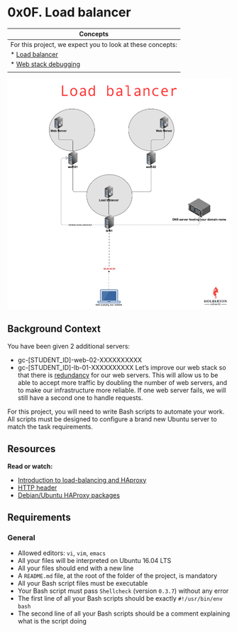 # 0x0F. Load balancer

|Concepts                                                                       |
| ----------------------------------------------------------------------------- |
|For this project, we expect you to look at these concepts:                     |
| * [Load balancer]()                                                           |
| * [Web stack debugging](https://github.com/Amyn00/alx-system_engineering-devops/blob/master/0x0D-web_stack_debugging_0/WEB_STACK_DEBUGGING.md)                   |
|                                                                               |

<img src="https://github.com/Amyn00/alx-system_engineering-devops/blob/master/0x0F-load_balancer/images/img0.png">

## Background Context

You have been given 2 additional servers:

* gc-[STUDENT_ID]-web-02-XXXXXXXXXX
* gc-[STUDENT_ID]-lb-01-XXXXXXXXXX
Let’s improve our web stack so that there is [redundancy](https://en.wikipedia.org/wiki/Redundancy_%28engineering%29) for our web servers. This will allow us to be able to accept more traffic by doubling the number of web servers, and to make our infrastructure more reliable. If one web server fails, we will still have a second one to handle requests.

For this project, you will need to write Bash scripts to automate your work. All scripts must be designed to configure a brand new Ubuntu server to match the task requirements.

## Resources
**Read or watch:**

* [Introduction to load-balancing and HAproxy]()
* [HTTP header]()
* [Debian/Ubuntu HAProxy packages]()

## Requirements

### General

* Allowed editors: `vi`, `vim`, `emacs`
* All your files will be interpreted on Ubuntu 16.04 LTS
* All your files should end with a new line
* A `README.md` file, at the root of the folder of the project, is mandatory
* All your Bash script files must be executable
* Your Bash script must pass `Shellcheck` (version `0.3.7`) without any error
* The first line of all your Bash scripts should be exactly `#!/usr/bin/env bash`
* The second line of all your Bash scripts should be a comment explaining what is the script doing
